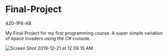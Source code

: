 # Final-Project
420-1P6-AB

My Final Project for my first programming course. A super simple variation of space invaders using the C# console.

![Screen Shot 2019-12-21 at 12 09 15 AM](https://user-images.githubusercontent.com/31192478/71303505-a68c6f80-2387-11ea-98c5-6408725d7c4a.png)



